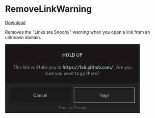 # RemoveLinkWarning
[Download](https://raw.githubusercontent.com/PreciousWarrior/BetterDiscordPlugins/main/RemoveLinkWarning/RemoveLinkWarning.plugin.js)

Removes the "Links are Snoopy" warning when you open a link from an unknown domain.

![WarningRemoved](https://raw.githubusercontent.com/PreciousWarrior/BetterDiscordPlugins/main/RemoveLinkWarning/Images/Screenshot_20210321_201907.png)

